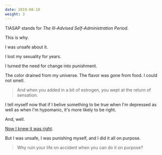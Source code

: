 ```yaml
---
date: 2019-08-18
weight: 3
---
```


TIASAP stands for *The Ill-Advised Self-Administration Period*.

This is why.

I was unsafe about it.

I lost my sexuality for years.

I turned the need for change into punishment.

The color drained from my universe. The flavor was gone from food. I could not smell.

> And when you added in a bit of estrogen, you wept at the return of sensation.

I tell myself now that if I belive something to be true when I'm depressed as well as when I'm hypomanic, it's more likely to be right.

And, well.

<a class="pulse" href="/transition">Now I knew it was right</a>.

But I was unsafe, I was punishing myself, and I did it all on purpose.

> Why ruin your life on accident when you can do it on purpose?
